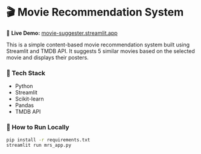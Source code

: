 # 🎬 Movie Recommendation System

🔗 **Live Demo:** [movie-suggester.streamlit.app](https://movie-suggester.streamlit.app/)

This is a simple content-based movie recommendation system built using Streamlit and TMDB API. It suggests 5 similar movies based on the selected movie and displays their posters.

### 🔧 Tech Stack
- Python
- Streamlit
- Scikit-learn
- Pandas
- TMDB API

### 🚀 How to Run Locally
```bash
pip install -r requirements.txt
streamlit run mrs_app.py

